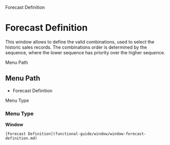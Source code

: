 
Forecast Definition
# Forecast Definition


This window allows to define the valid combinations, used to select the historic sales records. The combinations order is determined by the sequence, where the lower sequence has priority over the higher sequence.

Menu Path
## Menu Path



- Forecast Definition

Menu Type
### Menu Type

**Window**


```
[Forecast Definition](functional-guide/window/window-forecast-definition.md)
```